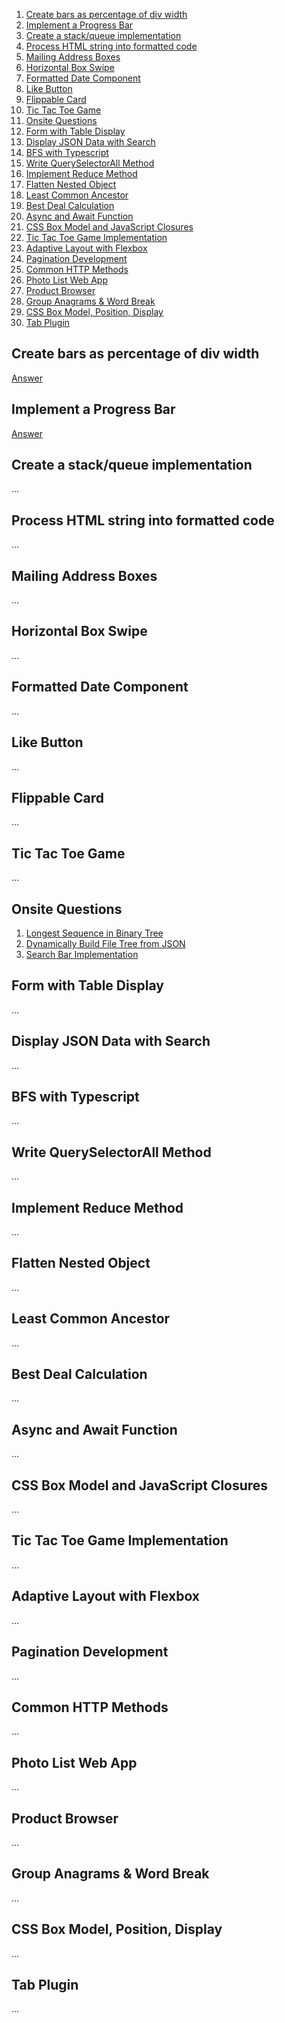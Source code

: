 1. [Create bars as percentage of div width](#create-bars-as-percentage-of-div-width)
2. [Implement a Progress Bar](#implement-a-progress-bar)
3. [Create a stack/queue implementation](#create-a-stackqueue-implementation)
4. [Process HTML string into formatted code](#process-html-string-into-formatted-code)
5. [Mailing Address Boxes](#mailing-address-boxes)
6. [Horizontal Box Swipe](#horizontal-box-swipe)
7. [Formatted Date Component](#formatted-date-component)
8. [Like Button](#like-button)
9. [Flippable Card](#flippable-card)
10. [Tic Tac Toe Game](#tic-tac-toe-game)
11. [Onsite Questions](#onsite-questions)
12. [Form with Table Display](#form-with-table-display)
13. [Display JSON Data with Search](#display-json-data-with-search)
14. [BFS with Typescript](#bfs-with-typescript)
15. [Write QuerySelectorAll Method](#write-queryselectorall-method)
16. [Implement Reduce Method](#implement-reduce-method)
17. [Flatten Nested Object](#flatten-nested-object)
18. [Least Common Ancestor](#least-common-ancestor)
19. [Best Deal Calculation](#best-deal-calculation)
20. [Async and Await Function](#async-and-await-function)
21. [CSS Box Model and JavaScript Closures](#css-box-model-and-javascript-closures)
22. [Tic Tac Toe Game Implementation](#tic-tac-toe-game-implementation)
23. [Adaptive Layout with Flexbox](#adaptive-layout-with-flexbox)
24. [Pagination Development](#pagination-development)
25. [Common HTTP Methods](#common-http-methods)
26. [Photo List Web App](#photo-list-web-app)
27. [Product Browser](#product-browser)
28. [Group Anagrams & Word Break](#group-anagrams--word-break)
29. [CSS Box Model, Position, Display](#css-box-model-position-display)
30. [Tab Plugin](#tab-plugin)

## Create bars as percentage of div width

[Answer](https://github.com/courtneypeterson56/interview-practice/blob/main/bar-percentage.html) 

## Implement a Progress Bar

[Answer](https://github.com/courtneypeterson56/interview-practice/blob/main/progress-bar.html)

## Create a stack/queue implementation

...

## Process HTML string into formatted code

...

## Mailing Address Boxes

...

## Horizontal Box Swipe

...

## Formatted Date Component

...

## Like Button

...

## Flippable Card

...

## Tic Tac Toe Game

...

## Onsite Questions

1. [Longest Sequence in Binary Tree](#longest-sequence-in-binary-tree)
2. [Dynamically Build File Tree from JSON](#dynamically-build-file-tree-from-json)
3. [Search Bar Implementation](#search-bar-implementation)

## Form with Table Display

...

## Display JSON Data with Search

...

## BFS with Typescript

...

## Write QuerySelectorAll Method

...

## Implement Reduce Method

...

## Flatten Nested Object

...

## Least Common Ancestor

...

## Best Deal Calculation

...

## Async and Await Function

...

## CSS Box Model and JavaScript Closures

...

## Tic Tac Toe Game Implementation

...

## Adaptive Layout with Flexbox

...

## Pagination Development

...

## Common HTTP Methods

...

## Photo List Web App

...

## Product Browser

...

## Group Anagrams & Word Break

...

## CSS Box Model, Position, Display

...

## Tab Plugin

...

